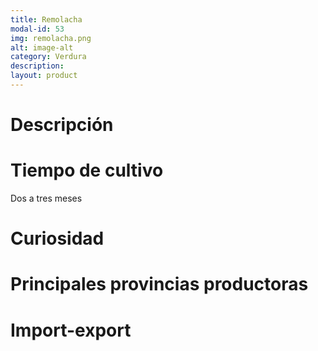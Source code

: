 ```yaml
---
title: Remolacha
modal-id: 53
img: remolacha.png
alt: image-alt
category: Verdura
description:
layout: product
---
```


# Descripción

# Tiempo de cultivo
Dos a tres meses

# Curiosidad

# Principales provincias productoras
<div class="chart"></div>

# Import-export
